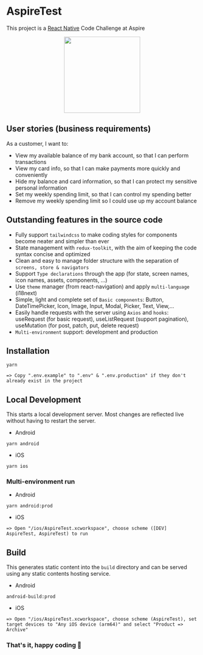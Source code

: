 # AspireTest

This project is a [React Native](https://reactnative.dev) Code Challenge at Aspire

<p align="center">
  <img src="https://itviec.com/rails/active_storage/representations/proxy/eyJfcmFpbHMiOnsibWVzc2FnZSI6IkJBaHBBNEF2SWc9PSIsImV4cCI6bnVsbCwicHVyIjoiYmxvYl9pZCJ9fQ==--db9a46e89bd852e44b77c57217e12ffb5af33380/eyJfcmFpbHMiOnsibWVzc2FnZSI6IkJBaDdCem9MWm05eWJXRjBTU0lJY0c1bkJqb0dSVlE2RkhKbGMybDZaVjkwYjE5c2FXMXBkRnNIYVFJc0FXa0NMQUU9IiwiZXhwIjpudWxsLCJwdXIiOiJ2YXJpYXRpb24ifX0=--ee4e4854f68df0a745312d63f6c2782b5da346cd/Logo.png" width="200">
</p>

## User stories (business requirements)

As a customer, I want to:

- View my available balance of my bank account, so that I can perform transactions
- View my card info, so that I can make payments more quickly and conveniently
- Hide my balance and card information, so that I can protect my sensitive personal information
- Set my weekly spending limit, so that I can control my spending better
- Remove my weekly spending limit so I could use up my account balance

## Outstanding features in the source code

- Fully support `tailwindcss` to make coding styles for components become neater and simpler than ever
- State management with `redux-toolkit`, with the aim of keeping the code syntax concise and optimized
- Clean and easy to manage folder structure with the separation of `screens, store & navigators`
- Support `Type declarations` through the app (for state, screen names, icon names, assets, components, ...)
- Use `theme` manager (from react-navigation) and apply `multi-language` (i18next)
- Simple, light and complete set of `Basic components`: Button, DateTimePicker, Icon, Image, Input, Modal, Picker, Text, View,...
- Easily handle requests with the server using `Axios` and `hooks`: useRequest (for basic request), useListRequest (support pagination), useMutation (for post, patch, put, delete request)
- `Multi-environment` support: development and production

## Installation

```
yarn
```

```
=> Copy ".env.example" to ".env" & ".env.production" if they don't already exist in the project
```

## Local Development

This starts a local development server. Most changes are reflected live without having to restart the server.

- Android

```
yarn android
```

- iOS

```
yarn ios
```

### Multi-environment run

- Android

```
yarn android:prod
```

- iOS

```
=> Open "/ios/AspireTest.xcworkspace", choose scheme ([DEV] AspireTest, AspireTest) to run
```

## Build

This generates static content into the `build` directory and can be served using any static contents hosting service.

- Android

```
android-build:prod
```

- iOS

```
=> Open "/ios/AspireTest.xcworkspace", choose scheme (AspireTest), set target devices to "Any iOS device (arm64)" and select "Product => Archive"
```

### That's it, happy coding 🎉
